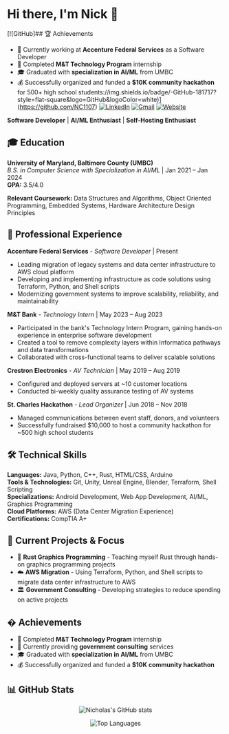 # Hi there, I'm Nick 👋

<div align="left">

[![GitHub]## 🏆 Achievements

- 💼 Currently working at **Accenture Federal Services** as a Software Developer
- 🎯 Completed **M&T Technology Program** internship
- 🎓 Graduated with **specialization in AI/ML** from UMBC
- 💰 Successfully organized and funded a **$10K community hackathon** for 500+ high school students://img.shields.io/badge/-GitHub-181717?style=flat-square&logo=GitHub&logoColor=white)](https://github.com/NC1107)
[![LinkedIn](https://img.shields.io/badge/-LinkedIn-0077B5?style=flat-square&logo=LinkedIn&logoColor=white)](https://www.linkedin.com/in/nicholas-conn-41b1b120a/)
[![Gmail](https://img.shields.io/badge/-Gmail-D14836?style=flat-square&logo=Gmail&logoColor=white)](mailto:nickpconn@gmail.com)
[![Website](https://img.shields.io/badge/-Website-FF7139?style=flat-square&logo=Firefox-Browser&logoColor=white)](https://nc1107.github.io/)

</div>

**Software Developer** | **AI/ML Enthusiast** | **Self-Hosting Enthusiast** 


## 🎓 Education

**University of Maryland, Baltimore County (UMBC)**  
*B.S. in Computer Science with Specialization in AI/ML* | Jan 2021 – Jan 2024  
**GPA:** 3.5/4.0

**Relevant Coursework:** Data Structures and Algorithms, Object Oriented Programming, Embedded Systems, Hardware Architecture Design Principles


## 💼 Professional Experience

**Accenture Federal Services** - *Software Developer* | Present  
- Leading migration of legacy systems and data center infrastructure to AWS cloud platform
- Developing and implementing infrastructure as code solutions using Terraform, Python, and Shell scripts
- Modernizing government systems to improve scalability, reliability, and maintainability

**M&T Bank** - *Technology Intern* | May 2023 – Aug 2023  
- Participated in the bank's Technology Intern Program, gaining hands-on experience in enterprise software development
- Created a tool to remove complexity layers within Informatica pathways and data transformations
- Collaborated with cross-functional teams to deliver scalable solutions

**Crestron Electronics** - *AV Technician* | May 2019 – Aug 2019  
- Configured and deployed servers at ~10 customer locations
- Conducted bi-weekly quality assurance testing of AV systems

**St. Charles Hackathon** - *Lead Organizer* | Jun 2018 – Nov 2018  
- Managed communications between event staff, donors, and volunteers
- Successfully fundraised $10,000 to host a community hackathon for ~500 high school students


## 🛠️ Technical Skills

**Languages:** Java, Python, C++, Rust, HTML/CSS, Arduino  
**Tools & Technologies:** Git, Unity, Unreal Engine, Blender, Terraform, Shell Scripting  
**Specializations:** Android Development, Web App Development, AI/ML, Graphics Programming  
**Cloud Platforms:** AWS (Data Center Migration Experience)  
**Certifications:** CompTIA A+


## 🚀 Current Projects & Focus

- 🦀 **Rust Graphics Programming** - Teaching myself Rust through hands-on graphics programming projects
- ☁️ **AWS Migration** - Using Terraform, Python, and Shell scripts to migrate data center infrastructure to AWS
- 🏛️ **Government Consulting** - Developing strategies to reduce spending on active projects


## � Achievements

- 🎯 Completed **M&T Technology Program** internship
- 💼 Currently providing **government consulting** services
- 🎓 Graduated with **specialization in AI/ML** from UMBC
- 💰 Successfully organized and funded a **$10K community hackathon**


## 📊 GitHub Stats

<div align="center">
  
![Nicholas's GitHub stats](https://github-readme-stats.vercel.app/api?username=NC1107&show_icons=true&theme=dark&hide_border=true)

![Top Languages](https://github-readme-stats.vercel.app/api/top-langs/?username=NC1107&layout=compact&theme=dark&hide_border=true)

</div>

